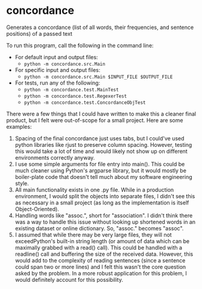 # concordance
Generates a concordance (list of all words, their frequencies, and sentence positions) of a passed text

To run this program, call the following in the command line:

- For default input and output files:
  - `python -m concordance.src.Main`
- For specific input and output files:
  - `python -m concordance.src.Main $INPUT_FILE $OUTPUT_FILE`
- For tests, run any of the following:
  - `python -m concordance.test.MainTest`
  - `python -m concordance.test.RegexerTest`
  - `python -m concordance.test.ConcordanceObjTest`

There were a few things that I could have written to make this a cleaner final product, but I felt were out-of-scope for a small project. Here are some examples:

1. Spacing of the final concordance just uses tabs, but I could've used python libraries like rjust to preserve column spacing. However, testing this would take a lot of time and would likely not show up on different environments correctly anyway.
2. I use some simple arguments for file entry into main(). This could be much cleaner using Python's argparse library, but it would mostly be boiler-plate code that doesn't tell much about my software engineering style.
3. All main functionality exists in one .py file. While in a production environment, I would split the objects into separate files, I didn't see this as necessary in a small project (as long as the implementation is itself Object-Oriented).
4. Handling words like "assoc.", short for "association". I didn't think there was a way to handle this issue without looking up shortened words in an existing dataset or online dictionary. So, "assoc." becomes "assoc".
5. I assumed that while there may be very large files, they will not exceedPython's built-in string length (or amount of data which can be maximally grabbed with a read() call). This could be handled with a readline() call and buffering the size of the received data. However, this would add to the complexity of reading sentences (since a sentence could span two or more lines) and I felt this wasn't the core question asked by the problem. In a more robust application for this problem, I would definitely account for this possibility.
